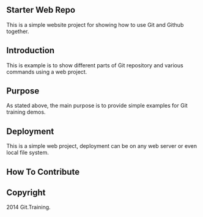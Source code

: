 ## Starter Web Repo

This is a simple website project for showing how to use Git and Github together.

## Introduction

This is example is to show different parts of Git repository and various commands using a web project.

## Purpose

As stated above, the main purpose is to provide simple examples for Git training demos.

## Deployment

This is a simple web project, deployment can be on any web server or even local file system.

## How To Contribute

## Copyright

 2014 Git.Training.
